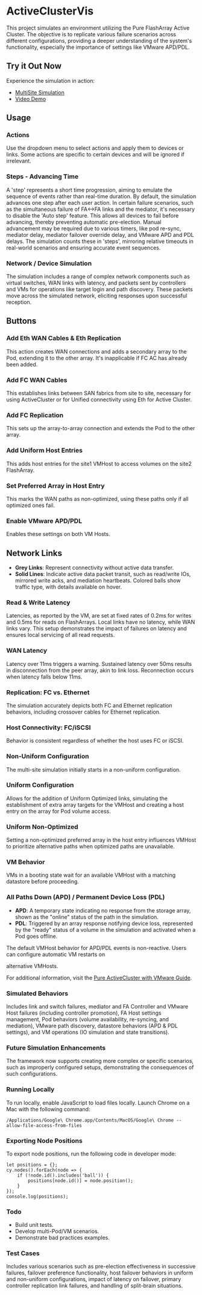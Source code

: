 
# ActiveClusterVis

This project simulates an environment utilizing the Pure FlashArray Active Cluster. The objective is to replicate various failure scenarios across different configurations, providing a deeper understanding of the system's functionality, especially the importance of settings like VMware APD/PDL.

## Try it Out Now

Experience the simulation in action:

- [MultiSite Simulation](https://sile16.github.io/ActiveClusterVis/testmultisite.html)
- [Video Demo](https://youtu.be/JdCZLPLJpKA)

## Usage

### Actions

Use the dropdown menu to select actions and apply them to devices or links. Some actions are specific to certain devices and will be ignored if irrelevant.

### Steps - Advancing Time

A 'step' represents a short time progression, aiming to emulate the sequence of events rather than real-time duration. By default, the simulation advances one step after each user action. In certain failure scenarios, such as the simultaneous failure of FA<->FA links and the mediator, it's necessary to disable the 'Auto step' feature. This allows all devices to fail before advancing, thereby preventing automatic pre-election. Manual advancement may be required due to various timers, like pod re-sync, mediator delay, mediator failover override delay, and VMware APD and PDL delays. The simulation counts these in 'steps', mirroring relative timeouts in real-world scenarios and ensuring accurate event sequences.

### Network / Device Simulation

The simulation includes a range of complex network components such as virtual switches, WAN links with latency, and packets sent by controllers and VMs for operations like target login and path discovery. These packets move across the simulated network, eliciting responses upon successful reception.

## Buttons

### Add Eth WAN Cables & Eth Replication
This action creates WAN connections and adds a secondary array to the Pod, extending it to the other array. It's inapplicable if FC AC has already been added.

### Add FC WAN Cables
This establishes links between SAN fabrics from site to site, necessary for using ActiveCluster or for Unified connectivity using Eth for Active Cluster.

### Add FC Replication
This sets up the array-to-array connection and extends the Pod to the other array.

### Add Uniform Host Entries
This adds host entries for the site1 VMHost to access volumes on the site2 FlashArray.

### Set Preferred Array in Host Entry
This marks the WAN paths as non-optimized, using these paths only if all optimized ones fail.

### Enable VMware APD/PDL
Enables these settings on both VM Hosts.

## Network Links

- **Grey Links**: Represent connectivity without active data transfer.
- **Solid Lines**: Indicate active data packet transit, such as read/write IOs, mirrored write acks, and mediation heartbeats. Colored balls show traffic type, with details available on hover.

### Read & Write Latency

Latencies, as reported by the VM, are set at fixed rates of 0.2ms for writes and 0.5ms for reads on FlashArrays. Local links have no latency, while WAN links vary. This setup demonstrates the impact of failures on latency and ensures local servicing of all read requests.

### WAN Latency

Latency over 11ms triggers a warning. Sustained latency over 50ms results in disconnection from the peer array, akin to link loss. Reconnection occurs when latency falls below 11ms.

### Replication: FC vs. Ethernet

The simulation accurately depicts both FC and Ethernet replication behaviors, including crossover cables for Ethernet replication.

### Host Connectivity: FC/iSCSI

Behavior is consistent regardless of whether the host uses FC or iSCSI.

### Non-Uniform Configuration

The multi-site simulation initially starts in a non-uniform configuration. 

### Uniform Configuration

Allows for the addition of Uniform Optimized links, simulating the establishment of extra array targets for the VMHost and creating a host entry on the array for Pod volume access.

### Uniform Non-Optimized

Setting a non-optimized preferred array in the host entry influences VMHost to prioritize alternative paths when optimized paths are unavailable.

### VM Behavior

VMs in a booting state wait for an available VMHost with a matching datastore before proceeding.

### All Paths Down (APD) / Permanent Device Loss (PDL)

- **APD**: A temporary state indicating no response from the storage array, shown as the "online" status of the path in the simulation.
- **PDL**: Triggered by an array response notifying device loss, represented by the "ready" status of a volume in the simulation and activated when a Pod goes offline.

The default VMHost behavior for APD/PDL events is non-reactive. Users can configure automatic VM restarts on

 alternative VMHosts.

For additional information, visit the [Pure ActiveCluster with VMware Guide](https://support.purestorage.com/Solutions/VMware_Platform_Guide/User_Guides_for_VMware_Solutions/ActiveCluster_with_VMware_User_Guide/vSphere_Metro_Storage_Cluster_With_ActiveCluster%3A_Configuring_vSphere_HA).

### Simulated Behaviors

Includes link and switch failures, mediator and FA Controller and VMware Host failures (including controller promotion), FA Host settings management, Pod behaviors (volume availability, re-syncing, and mediation), VMware path discovery, datastore behaviors (APD & PDL settings), and VM operations (IO simulation and state transitions).

### Future Simulation Enhancements

The framework now supports creating more complex or specific scenarios, such as improperly configured setups, demonstrating the consequences of such configurations.

### Running Locally

To run locally, enable JavaScript to load files locally. Launch Chrome on a Mac with the following command:
```
/Applications/Google\ Chrome.app/Contents/MacOS/Google\ Chrome --allow-file-access-from-files
```

### Exporting Node Positions

To export node positions, run the following code in developer mode:
```
let positions = {};
cy.nodes().forEach(node => {
    if (!node.id().includes('ball')) {
        positions[node.id()] = node.position();
    }
});
console.log(positions);
```

### Todo

- Build unit tests.
- Develop multi-Pod/VM scenarios.
- Demonstrate bad practices examples.

### Test Cases

Includes various scenarios such as pre-election effectiveness in successive failures, failover preference functionality, host failover behaviors in uniform and non-uniform configurations, impact of latency on failover, primary controller replication link failures, and handling of split-brain situations.

